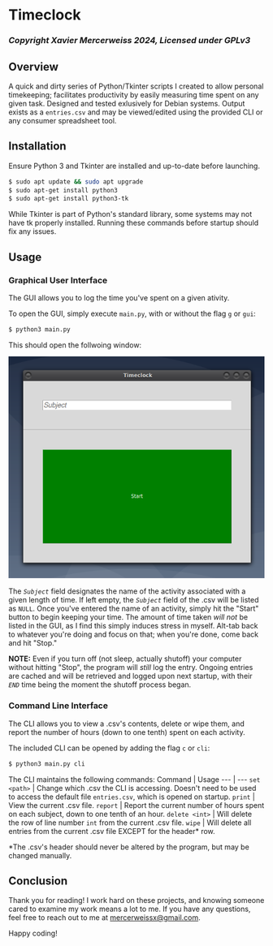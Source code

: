 # Timeclock
### _Copyright Xavier Mercerweiss 2024, Licensed under GPLv3_

## Overview
A quick and dirty series of Python/Tkinter scripts I created to allow personal timekeeping; facilitates productivity by easily measuring time spent on any given task. Designed and tested exlusively for Debian systems. Output exists as a `entries.csv` and may be viewed/edited using the provided CLI or any consumer spreadsheet tool.

## Installation
Ensure Python 3 and Tkinter are installed and up-to-date before launching.
```bash
$ sudo apt update && sudo apt upgrade
$ sudo apt-get install python3
$ sudo apt-get install python3-tk
```
While Tkinter is part of Python's standard library, some systems may not have tk properly installed. Running these commands before startup should fix any issues.

## Usage
### Graphical User Interface
The GUI allows you to log the time you've spent on a given ativity.

To open the GUI, simply execute `main.py`, with or without the flag `g` or `gui`:
```bash
$ python3 main.py
```
This should open the follwoing window:

![alt text](https://raw.githubusercontent.com/xmercerweiss/Timeclock/refs/heads/main/media/gui_preview.png "GUI Preview")

The _`Subject`_ field designates the name of the activity associated with a given length of time. If left empty, the _`Subject`_ field of the .csv will be listed as `NULL`. Once you've entered the name of an activity, simply hit the "Start" button to begin keeping your time. The amount of time taken _will not_ be listed in the GUI, as I find this simply induces stress in myself. Alt-tab back to whatever you're doing and focus on that; when you're done, come back and hit "Stop."

**NOTE:** Even if you turn off (not sleep, actually shutoff) your computer without hitting "Stop", the program will _still_ log the entry. Ongoing entries are cached and will be retrieved and logged upon next startup, with their _`END`_ time being the moment the shutoff process began.

### Command Line Interface
The CLI allows you to view a .csv's contents, delete or wipe them, and report the number of hours (down to one tenth) spent on each activity.

The included CLI can be opened by adding the flag `c` or `cli`:
```bash
$ python3 main.py cli
```

The CLI maintains the following commands:
Command | Usage
--- | ---
`set <path>` | Change which .csv the CLI is accessing. Doesn't need to be used to access the default file `entries.csv`, which is opened on startup.
`print` | View the current .csv file.
`report` | Report the current number of hours spent on each subject, down to one tenth of an hour.
`delete <int>` | Will delete the row of line number `int` from the current .csv file.
`wipe` | Will delete all entries from the current .csv file EXCEPT for the header* row.

*The .csv's header should never be altered by the program, but may be changed manually.

## Conclusion
Thank you for reading! I work hard on these projects, and knowing someone cared to examine my work means a lot to me. If you have any questions, feel free to reach out to me at mercerweissx@gmail.com.

Happy coding!
